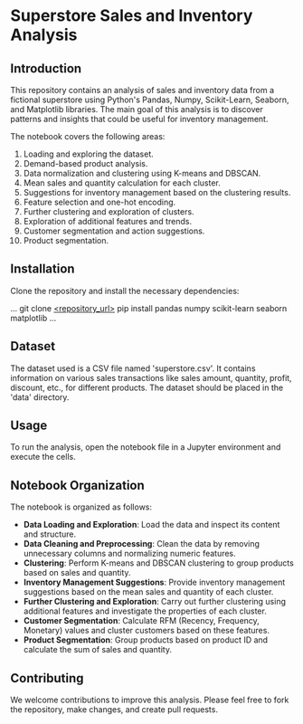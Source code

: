 # Superstore Sales and Inventory Analysis

## Introduction
This repository contains an analysis of sales and inventory data from a fictional superstore using Python's Pandas, Numpy, Scikit-Learn, Seaborn, and Matplotlib libraries. The main goal of this analysis is to discover patterns and insights that could be useful for inventory management.

The notebook covers the following areas:
1. Loading and exploring the dataset.
2. Demand-based product analysis.
3. Data normalization and clustering using K-means and DBSCAN.
4. Mean sales and quantity calculation for each cluster.
5. Suggestions for inventory management based on the clustering results.
6. Feature selection and one-hot encoding.
7. Further clustering and exploration of clusters.
8. Exploration of additional features and trends.
9. Customer segmentation and action suggestions.
10. Product segmentation.

## Installation

Clone the repository and install the necessary dependencies:

...
git clone [<repository_url>](https://github.com/tungnd237/InventoryManagementAnalyst)
pip install pandas numpy scikit-learn seaborn matplotlib
...

## Dataset

The dataset used is a CSV file named 'superstore.csv'. It contains information on various sales transactions like sales amount, quantity, profit, discount, etc., for different products. The dataset should be placed in the 'data' directory.

## Usage

To run the analysis, open the notebook file in a Jupyter environment and execute the cells.

## Notebook Organization

The notebook is organized as follows:
* **Data Loading and Exploration**: Load the data and inspect its content and structure.
* **Data Cleaning and Preprocessing**: Clean the data by removing unnecessary columns and normalizing numeric features.
* **Clustering**: Perform K-means and DBSCAN clustering to group products based on sales and quantity.
* **Inventory Management Suggestions**: Provide inventory management suggestions based on the mean sales and quantity of each cluster.
* **Further Clustering and Exploration**: Carry out further clustering using additional features and investigate the properties of each cluster.
* **Customer Segmentation**: Calculate RFM (Recency, Frequency, Monetary) values and cluster customers based on these features.
* **Product Segmentation**: Group products based on product ID and calculate the sum of sales and quantity.

## Contributing

We welcome contributions to improve this analysis. Please feel free to fork the repository, make changes, and create pull requests.


